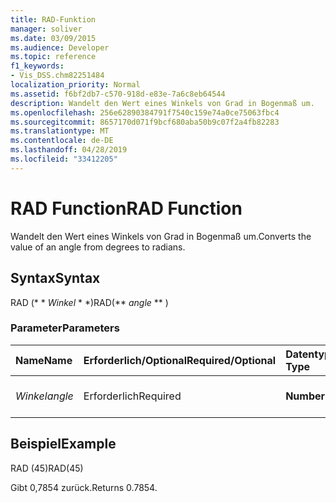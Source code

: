 ```yaml
---
title: RAD-Funktion
manager: soliver
ms.date: 03/09/2015
ms.audience: Developer
ms.topic: reference
f1_keywords:
- Vis_DSS.chm82251484
localization_priority: Normal
ms.assetid: f6bf2db7-c570-918d-e83e-7a6c8eb64544
description: Wandelt den Wert eines Winkels von Grad in Bogenmaß um.
ms.openlocfilehash: 256e62890384791f7540c159e74a0ce75063fbc4
ms.sourcegitcommit: 8657170d071f9bcf680aba50b9c07f2a4fb82283
ms.translationtype: MT
ms.contentlocale: de-DE
ms.lasthandoff: 04/28/2019
ms.locfileid: "33412205"
---
```

# <a name="rad-function"></a><span data-ttu-id="a5371-103">RAD Function</span><span class="sxs-lookup"><span data-stu-id="a5371-103">RAD Function</span></span>

<span data-ttu-id="a5371-104">Wandelt den Wert eines Winkels von Grad in Bogenmaß um.</span><span class="sxs-lookup"><span data-stu-id="a5371-104">Converts the value of an angle from degrees to radians.</span></span>
  
## <a name="syntax"></a><span data-ttu-id="a5371-105">Syntax</span><span class="sxs-lookup"><span data-stu-id="a5371-105">Syntax</span></span>

<span data-ttu-id="a5371-106">RAD (\* \* *Winkel* \* \*)</span><span class="sxs-lookup"><span data-stu-id="a5371-106">RAD(\*\* *angle* \*\* )</span></span> 
  
### <a name="parameters"></a><span data-ttu-id="a5371-107">Parameter</span><span class="sxs-lookup"><span data-stu-id="a5371-107">Parameters</span></span>

|<span data-ttu-id="a5371-108">**Name**</span><span class="sxs-lookup"><span data-stu-id="a5371-108">**Name**</span></span>|<span data-ttu-id="a5371-109">**Erforderlich/Optional**</span><span class="sxs-lookup"><span data-stu-id="a5371-109">**Required/Optional**</span></span>|<span data-ttu-id="a5371-110">**Datentyp**</span><span class="sxs-lookup"><span data-stu-id="a5371-110">**Data Type**</span></span>|<span data-ttu-id="a5371-111">**Beschreibung**</span><span class="sxs-lookup"><span data-stu-id="a5371-111">**Description**</span></span>|
|:-----|:-----|:-----|:-----|
| <span data-ttu-id="a5371-112">_Winkel_</span><span class="sxs-lookup"><span data-stu-id="a5371-112">_angle_</span></span> <br/> |<span data-ttu-id="a5371-113">Erforderlich</span><span class="sxs-lookup"><span data-stu-id="a5371-113">Required</span></span>  <br/> |<span data-ttu-id="a5371-114">**Number**</span><span class="sxs-lookup"><span data-stu-id="a5371-114">**Number**</span></span> <br/> |<span data-ttu-id="a5371-115">Der umzuwandelnde Winkel.</span><span class="sxs-lookup"><span data-stu-id="a5371-115">The angle to convert.</span></span>  <br/> |
   
## <a name="example"></a><span data-ttu-id="a5371-116">Beispiel</span><span class="sxs-lookup"><span data-stu-id="a5371-116">Example</span></span>

<span data-ttu-id="a5371-117">RAD (45)</span><span class="sxs-lookup"><span data-stu-id="a5371-117">RAD(45)</span></span> 
  
<span data-ttu-id="a5371-118">Gibt 0,7854 zurück.</span><span class="sxs-lookup"><span data-stu-id="a5371-118">Returns 0.7854.</span></span> 
  

